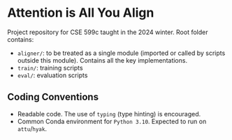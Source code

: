 # Attention is All You Align

Project repository for CSE 599c taught in the 2024 winter. 
Root folder contains:
- `aligner/`: to be treated as a single module (imported or called by scripts outside this module). Contains all the key implementations.
- `train/`: training scripts
- `eval/`: evaluation scripts

## Coding Conventions
- Readable code. The use of `typing` (type hinting) is encouraged.
- Common Conda environment for `Python 3.10`. Expected to run on `attu`/`hyak`.
